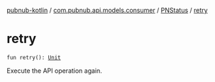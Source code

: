 [pubnub-kotlin](../../index.md) / [com.pubnub.api.models.consumer](../index.md) / [PNStatus](index.md) / [retry](./retry.md)

# retry

`fun retry(): `[`Unit`](https://kotlinlang.org/api/latest/jvm/stdlib/kotlin/-unit/index.html)

Execute the API operation again.


